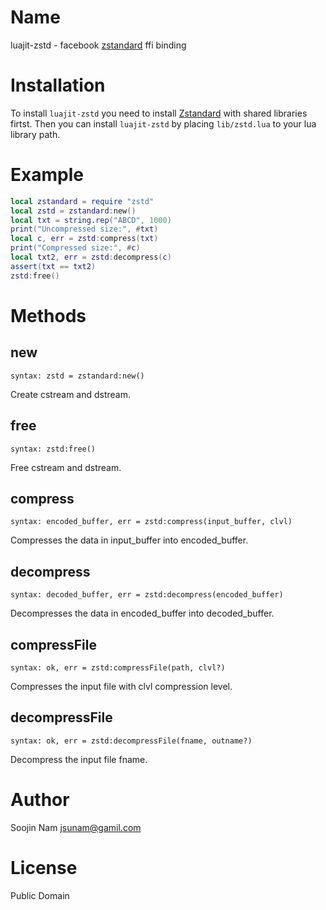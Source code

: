 Name
====
luajit-zstd - facebook [zstandard](https://github.com/facebook/zstd) ffi binding


Installation
============
To install `luajit-zstd` you need to install
[Zstandard](https://github.com/facebook/zstd#build)
with shared libraries firtst.
Then you can install `luajit-zstd` by placing `lib/zstd.lua` to
your lua library path.

Example
=======
```` lua
local zstandard = require "zstd"
local zstd = zstandard:new()
local txt = string.rep("ABCD", 1000)
print("Uncompressed size:", #txt)
local c, err = zstd:compress(txt)
print("Compressed size:", #c)
local txt2, err = zstd:decompress(c)
assert(txt == txt2)
zstd:free()
````

Methods
=======

new
---
`syntax: zstd = zstandard:new()`

Create cstream and dstream.

free
----
`syntax: zstd:free()`

Free cstream and dstream.

compress
--------
`syntax: encoded_buffer, err = zstd:compress(input_buffer, clvl)`

Compresses the data in input_buffer into encoded_buffer.

decompress
----------
`syntax: decoded_buffer, err = zstd:decompress(encoded_buffer)`

Decompresses the data in encoded_buffer into decoded_buffer.

compressFile
--------------
`syntax: ok, err = zstd:compressFile(path, clvl?)`

Compresses the input file with clvl compression level.

decompressFile
--------------
`syntax: ok, err = zstd:decompressFile(fname, outname?)`

Decompress the input file fname.

Author
======
Soojin Nam jsunam@gamil.com

License
=======
Public Domain
